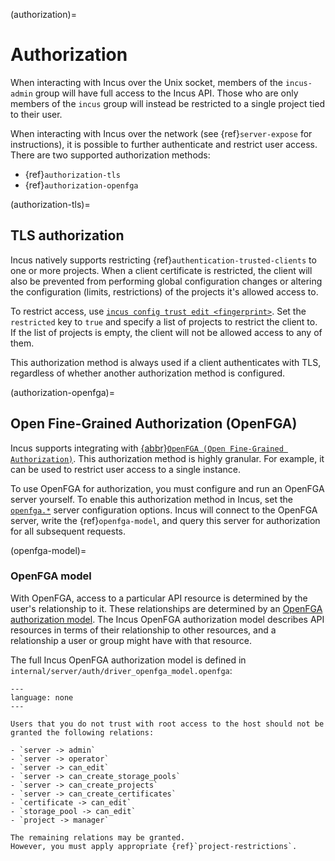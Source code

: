 (authorization)=
# Authorization

When interacting with Incus over the Unix socket, members of the `incus-admin` group will have full access to the Incus API.
Those who are only members of the `incus` group will instead be restricted to a single project tied to their user.

When interacting with Incus over the network (see {ref}`server-expose` for instructions), it is possible to further authenticate and restrict user access.
There are two supported authorization methods:

- {ref}`authorization-tls`
- {ref}`authorization-openfga`

(authorization-tls)=
## TLS authorization

Incus natively supports restricting {ref}`authentication-trusted-clients` to one or more projects.
When a client certificate is restricted, the client will also be prevented from performing global configuration changes or altering the configuration (limits, restrictions) of the projects it's allowed access to.

To restrict access, use [`incus config trust edit <fingerprint>`](incus_config_trust_edit.md).
Set the `restricted` key to `true` and specify a list of projects to restrict the client to.
If the list of projects is empty, the client will not be allowed access to any of them.

This authorization method is always used if a client authenticates with TLS, regardless of whether another authorization method is configured.

(authorization-openfga)=
## Open Fine-Grained Authorization (OpenFGA)

Incus supports integrating with [{abbr}`OpenFGA (Open Fine-Grained Authorization)`](https://openfga.dev).
This authorization method is highly granular.
For example, it can be used to restrict user access to a single instance.

To use OpenFGA for authorization, you must configure and run an OpenFGA server yourself.
To enable this authorization method in Incus, set the [`openfga.*`](server-options-openfga) server configuration options.
Incus will connect to the OpenFGA server, write the {ref}`openfga-model`, and query this server for authorization for all subsequent requests.

(openfga-model)=
### OpenFGA model

With OpenFGA, access to a particular API resource is determined by the user's relationship to it.
These relationships are determined by an [OpenFGA authorization model](https://openfga.dev/docs/concepts#what-is-an-authorization-model).
The Incus OpenFGA authorization model describes API resources in terms of their relationship to other resources, and a relationship a user or group might have with that resource.

The full Incus OpenFGA authorization model is defined in `internal/server/auth/driver_openfga_model.openfga`:

```{literalinclude} ../internal/server/auth/driver_openfga_model.openfga
---
language: none
---
```

```{important}
Users that you do not trust with root access to the host should not be granted the following relations:

- `server -> admin`
- `server -> operator`
- `server -> can_edit`
- `server -> can_create_storage_pools`
- `server -> can_create_projects`
- `server -> can_create_certificates`
- `certificate -> can_edit`
- `storage_pool -> can_edit`
- `project -> manager`

The remaining relations may be granted.
However, you must apply appropriate {ref}`project-restrictions`.
```
